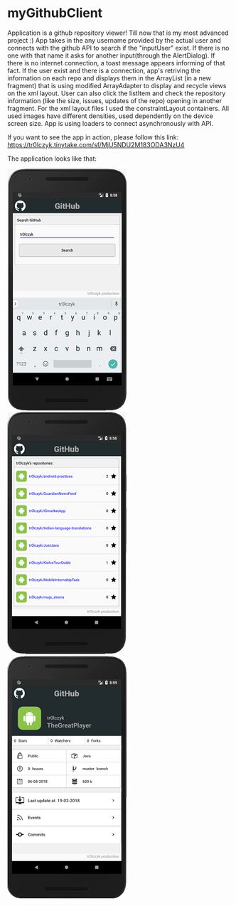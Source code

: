 myGithubClient
===================================

Application is a github repository viewer! Till now that is my most advanced project :) App takes in the any username provided by the actual user and connects with the github API to search if the "inputUser" exist. If there is no one with that name it asks for another input(through the AlertDialog). If there is no internet connection, a toast message appears informing of that fact. If the user exist and there is a connection, app's retriving the information on each repo and displays them in the ArrayList (in a new fragment) that is using modified ArrayAdapter to display and recycle views on the xml layout. User can also click the listItem and check the repository information (like the size, issues, updates of the repo) opening in another fragment. For the xml layout files I used the constraintLayout containers. All used images have different densities, used dependently on the device screen size. App is using loaders to connect asynchronously with API.

If you want to see the app in action, please follow this link: https://tr0lczyk.tinytake.com/sf/MjU5NDU2M183ODA3NzU4

The application looks like that:

![](image/github1.PNG)![](image/github2.PNG)![](image/github3.PNG)
